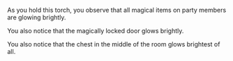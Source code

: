 As you hold this torch, you observe that all magical items on party members are glowing brightly. 

You also notice that the magically locked door glows brightly.

You also notice that the chest in the middle of the room glows brightest of all.